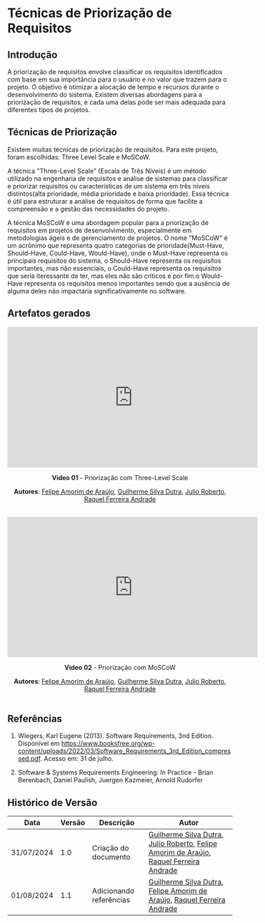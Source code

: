# Técnicas de Priorização de Requisitos

## Introdução

A priorização de requisitos envolve classificar os requisitos identificados com base em sua importância para o usuário e no valor que trazem para o projeto. O objetivo é otimizar a alocação de tempo e recursos durante o desenvolvimento do sistema. Existem diversas abordagens para a priorização de requisitos, e cada uma delas pode ser mais adequada para diferentes tipos de projetos.

## Técnicas de Priorização

Existem muitas técnicas de priorização de requisitos. Para este projeto, foram escolhidas: Three Level Scale e MoSCoW.

A técnica "Three-Level Scale" (Escala de Três Níveis) é um método utilizado na engenharia de requisitos e análise de sistemas para classificar e priorizar requisitos ou características de um sistema em três níveis distintos(alta prioridade, média prioridade e baixa prioridade). Essa técnica é útil para estruturar a análise de requisitos de forma que facilite a compreensão e a gestão das necessidades do projeto.

A técnica MoSCoW é uma abordagem popular para a priorização de requisitos em projetos de desenvolvimento, especialmente em metodologias ágeis e de gerenciamento de projetos. O nome "MoSCoW" é um acrônimo que representa quatro categorias de prioridade(Must-Have, Should-Have, Could-Have, Would-Have), onde o Must-Have representa os principais requisitos do sistema, o Should-Have representa os requisitos importantes, mas não essenciais, o Could-Have representa os requisitos que seria iteressante de ter, mas eles não são críticos e por fim o Would-Have representa os requisitos menos importantes sendo que a ausência de alguma deles não impactaria significativamente no software.

## Artefatos gerados
<center>
<iframe width="560" height="315" src="https://www.youtube.com/embed/RJBGt8vn42w?si=0BLH2Rq4pGqzllKb" title="YouTube video player" frameborder="0" allow="accelerometer; autoplay; clipboard-write; encrypted-media; gyroscope; picture-in-picture; web-share" referrerpolicy="strict-origin-when-cross-origin" allowfullscreen></iframe>

**Video 01** - Priorização com Three-Level Scale

**Autores**: [Felipe Amorim de Araújo](https://github.com/lipeaaraujo), [Guilherme Silva Dutra](https://github.com/GuiDutra21), [Julio Roberto](https://github.com/JulioR2022), [Raquel Ferreira Andrade](https://github.com/raquel-andrade)
<br></br>

</center>

<center>
<iframe width="560" height="315" src="https://www.youtube.com/embed/hZJc0EsGMXY?si=GFcibB1ULKGMJ9dE" title="YouTube video player" frameborder="0" allow="accelerometer; autoplay; clipboard-write; encrypted-media; gyroscope; picture-in-picture; web-share" referrerpolicy="strict-origin-when-cross-origin" allowfullscreen></iframe>

**Video 02** - Priorização com MoSCoW

**Autores**: [Felipe Amorim de Araújo](https://github.com/lipeaaraujo), [Guilherme Silva Dutra](https://github.com/GuiDutra21), [Julio Roberto](https://github.com/JulioR2022), [Raquel Ferreira Andrade](https://github.com/raquel-andrade)
<br></br>

</center>

## Referências

1. Wiegers, Karl Eugene (2013). Software Requirements, 3nd Edition. Disponível em <https://www.booksfree.org/wp-content/uploads/2022/03/Software_Requirements_3rd_Edition_compressed.pdf>. Acesso em: 31 de julho.

2. Software & Systems Requirements Engineering: In Practice - Brian Berenbach, Daniel Paulish, Juergen Kazmeier, Arnold Rudorfer

## Histórico de Versão

<center>

| Data | Versão | Descrição | Autor |
| ---- | ------ | --------- | ----- |
| 31/07/2024 | 1.0 | Criação do documento | [Guilherme Silva Dutra](https://github.com/GuiDutra21), [Julio Roberto](https://github.com/JulioR2022), [Felipe Amorim de Araújo](https://github.com/lipeaaraujo), [Raquel Ferreira Andrade](https://github.com/raquel-andrade) |
| 01/08/2024 | 1.1 | Adicionando referências | [Guilherme Silva Dutra](https://github.com/GuiDutra21), [Felipe Amorim de Araújo](https://github.com/lipeaaraujo), [Raquel Ferreira Andrade](https://github.com/raquel-andrade) |

</center>